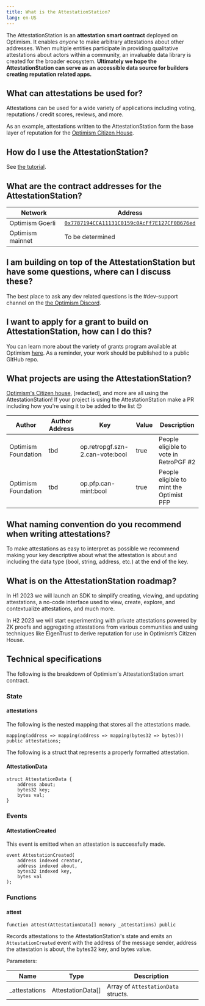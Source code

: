 ```yaml
---
title: What is the AttestationStation?
lang: en-US
---
```

The AttestationStation is an **attestation smart contract** deployed on Optimism.  It enables _anyone_ to make arbitrary attestations about other addresses. When multiple entities participate in providing qualitative attestations about actors within a community, an invaluable data library is created for the broader ecosystem. **Ultimately we hope the AttestationStation can serve as an accessible data source for builders creating reputation related apps.**

<!-- TODO: Add source code link when we have an authoritative source -->

## What can attestations be used for?
Attestations can be used for a wide variety of applications including voting, reputations / credit scores, reviews, and more.

As an example, attestations written to the AttestationStation form the base layer of reputation for the [Optimism Citizen House](https://community.optimism.io/docs/governance/citizens-house/).

## How do I use the AttestationStation?

See [the tutorial](https://github.com/ethereum-optimism/optimism-tutorial/tree/main/ecosystem/attestation-station).


## What are the contract addresses for the AttestationStation?

| Network | Address |
| - | - |
| Optimism Goerli | [`0x7787194CCA11131C0159c0AcFf7E127CF0B676ed`](https://goerli-optimism.etherscan.io/address/0x7787194cca11131c0159c0acff7e127cf0b676ed)  |
| Optimism mainnet | To be determined |


## I am building on top of the AttestationStation but have some questions, where can I discuss these?

The best place to ask any dev related questions is the #dev-support channel on the [the Optimism Discord](https://discord-gateway.optimism.io/).

## I want to apply for a grant to build on AttestationStation, how can I do this?

You can learn more about the variety of grants program available at Optimism [here](allocations/#ecosystem-fund). As a reminder, your work should be published to a public GitHub repo.

## What projects are using the AttestationStation?

[Optimism's Citizen house](https://community.optimism.io/docs/governance/citizens-house/), [redacted], and more are all using the AttestationStation! 
If your project is using the AttestationStation make a PR including how you're using it to be added to the list 😊

| Author              | Author Address | Key                                                        | Value | Description                                  |
| ------------------- | ---------------| ---------------------------------------------------------- |------ |--------------------------------------------- |
| Optimism Foundation | tbd            | op.retropgf.szn-2.can-vote:bool                            | true  | People eligible to vote in RetroPGF #2       |
| Optimism Foundation | tbd            | op.pfp.can-mint:bool                                       | true  | People eligible to mint the Optimist PFP     |

## What naming convention do you recommend when writing attestations?

To make attestations as easy to interpret as possible we recommend making your key descriptive about what the attestation is about and including the data type (bool, string, address, etc.) at the end of the key. 

## What is on the AttestationStation roadmap?

In H1 2023 we will launch an SDK to simplify creating, viewing, and updating attestations, a no-code interface used to view, create, explore, and contextualize attestations, and much more. 

In H2 2023 we will start experimenting with private attestations powered by ZK proofs and aggregating attestations from various communities and using techniques like EigenTrust to derive reputation for use in Optimism’s Citizen House. 

## Technical specifications

The following is the breakdown of Optimism's AttestationStation smart contract.

### State

#### attestations

The following is the nested mapping that stores all the attestations made.

```
mapping(address => mapping(address => mapping(bytes32 => bytes))) public attestations;
```

The following is a struct that represents a properly formatted attestation.

#### AttestationData

```
struct AttestationData {
    address about;
    bytes32 key;
    bytes val;
}
```

### Events

#### AttestationCreated

This event is emitted when an attestation is successfully made.

```
event AttestationCreated(
    address indexed creator,
    address indexed about,
    bytes32 indexed key,
    bytes val
);
```

### Functions

#### attest

```
function attest(AttestationData[] memory _attestations) public
```

Records attestations to the AttestationStation's state and emits an `AttestationCreated` event with the address of the message sender, address the attestation is about, the bytes32 key, and bytes value.

Parameters:

| Name           | Type              | Description                         |
| -------------- | ----------------- | ----------------------------------- |
| \_attestations | AttestationData[] | Array of `AttestationData` structs. |

